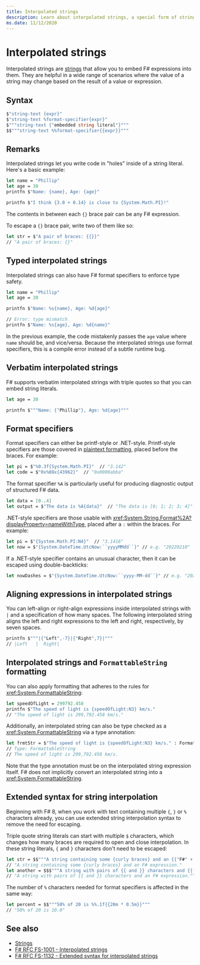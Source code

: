 ```yaml
---
title: Interpolated strings
description: Learn about interpolated strings, a special form of string that allows you to embed F# expressions directly inside them.
ms.date: 11/12/2020
---
```


# Interpolated strings

Interpolated strings are [strings](strings.md) that allow you to embed F# expressions into them. They are helpful in a wide range of scenarios where the value of a string may change based on the result of a value or expression.

## Syntax

```fsharp
$"string-text {expr}"
$"string-text %format-specifier{expr}"
$"""string-text {"embedded string literal"}"""
$$"""string-text %%format-specifier{{expr}}"""
```

## Remarks

Interpolated strings let you write code in "holes" inside of a string literal. Here's a basic example:

```fsharp
let name = "Phillip"
let age = 30
printfn $"Name: {name}, Age: {age}"

printfn $"I think {3.0 + 0.14} is close to {System.Math.PI}!"
```

The contents in between each `{}` brace pair can be any F# expression.

To escape a `{}` brace pair, write two of them like so:

```fsharp
let str = $"A pair of braces: {{}}"
// "A pair of braces: {}"
```

## Typed interpolated strings

Interpolated strings can also have F# format specifiers to enforce type safety.

```fsharp
let name = "Phillip"
let age = 30

printfn $"Name: %s{name}, Age: %d{age}"

// Error: type mismatch
printfn $"Name: %s{age}, Age: %d{name}"
```

In the previous example, the code mistakenly passes the `age` value where `name` should be, and vice/versa. Because the interpolated strings use format specifiers, this is a compile error instead of a subtle runtime bug.

## Verbatim interpolated strings

F# supports verbatim interpolated strings with triple quotes so that you can embed string literals.

```fsharp
let age = 30

printfn $"""Name: {"Phillip"}, Age: %d{age}"""
```

## Format specifiers

Format specifiers can either be printf-style or .NET-style. Printf-style specifiers are those covered in [plaintext formatting](plaintext-formatting.md), placed before the braces. For example:

```fsharp
let pi = $"%0.3f{System.Math.PI}"  // "3.142"
let code = $"0x%08x{43962}"  // "0x0000abba"
```

The format specifier `%A` is particularly useful for producing diagnostic output of structured F# data.

```fsharp
let data = [0..4]
let output = $"The data is %A{data}"  // "The data is [0; 1; 2; 3; 4]"
```

.NET-style specifiers are those usable with <xref:System.String.Format%2A?displayProperty=nameWithType>, placed after a `:` within the braces. For example:

```fsharp
let pi = $"{System.Math.PI:N4}"  // "3.1416"
let now = $"{System.DateTime.UtcNow:``yyyyMMdd``}" // e.g. "20220210"
```

If a .NET-style specifier contains an unusual character, then it can be escaped using double-backticks:

```fsharp
let nowDashes = $"{System.DateTime.UtcNow:``yyyy-MM-dd``}" // e.g. "2022-02-10"
```

## Aligning expressions in interpolated strings

You can left-align or right-align expressions inside interpolated strings with `|` and a specification of how many spaces. The following interpolated string aligns the left and right expressions to the left and right, respectively, by seven spaces.

```fsharp
printfn $"""|{"Left",-7}|{"Right",7}|"""
// |Left   |  Right|
```

## Interpolated strings and `FormattableString` formatting

You can also apply formatting that adheres to the rules for <xref:System.FormattableString>:

```fsharp
let speedOfLight = 299792.458
printfn $"The speed of light is {speedOfLight:N3} km/s."
// "The speed of light is 299,792.458 km/s."
```

Additionally, an interpolated string can also be type checked as a <xref:System.FormattableString> via a type annotation:

```fsharp
let frmtStr = $"The speed of light is {speedOfLight:N3} km/s." : FormattableString
// Type: FormattableString
// The speed of light is 299,792.458 km/s.
```

Note that the type annotation must be on the interpolated string expression itself. F# does not implicitly convert an interpolated string into a <xref:System.FormattableString>.

## Extended syntax for string interpolation

Beginning with F# 8, when you work with text containing multiple `{`, `}` or `%` characters already, you can use extended string interpolation syntax to remove the need for escaping.

Triple quote string literals can start with multiple `$` characters, which changes how many braces are required to open and close interpolation.
In these string literals, `{` and `}` characters don't need to be escaped:

```fsharp
let str = $$"""A string containing some {curly braces} and an {{"F#" + " " + "expression"}}."""
// "A string containing some {curly braces} and an F# expression."
let another = $$$"""A string with pairs of {{ and }} characters and {{{ "an F# expression" }}}."""
// "A string with pairs of {{ and }} characters and an F# expression."""
```

The number of `%` characters needed for format specifiers is affected in the same way:

```fsharp
let percent = $$"""50% of 20 is %%.1f{{20m * 0.5m}}"""
// "50% of 20 is 10.0"
```

## See also

* [Strings](strings.md)
* [F# RFC FS-1001 - Interpolated strings](https://github.com/fsharp/fslang-design/blob/main/FSharp-5.0/FS-1001-StringInterpolation.md)
* [F# RFC FS-1132 - Extended syntax for interpolated strings](https://github.com/fsharp/fslang-design/blob/main/RFCs/FS-1132-better-interpolated-triple-quoted-strings.md)

